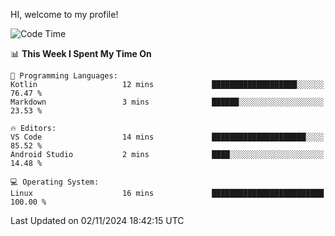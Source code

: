 HI, welcome to my profile!
<!--START_SECTION:waka-->
![Code Time](http://img.shields.io/badge/Code%20Time-1%2C934%20hrs%207%20mins-blue)

📊 **This Week I Spent My Time On** 

```text
💬 Programming Languages: 
Kotlin                   12 mins             ███████████████████░░░░░░   76.47 % 
Markdown                 3 mins              ██████░░░░░░░░░░░░░░░░░░░   23.53 % 

🔥 Editors: 
VS Code                  14 mins             █████████████████████░░░░   85.52 % 
Android Studio           2 mins              ████░░░░░░░░░░░░░░░░░░░░░   14.48 % 

💻 Operating System: 
Linux                    16 mins             █████████████████████████   100.00 % 
```


 Last Updated on 02/11/2024 18:42:15 UTC
<!--END_SECTION:waka-->
